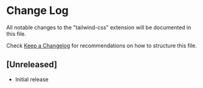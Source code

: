 # Change Log

All notable changes to the "tailwind-css" extension will be documented in this file.

Check [Keep a Changelog](http://keepachangelog.com/) for recommendations on how to structure this file.

## [Unreleased]

- Initial release
